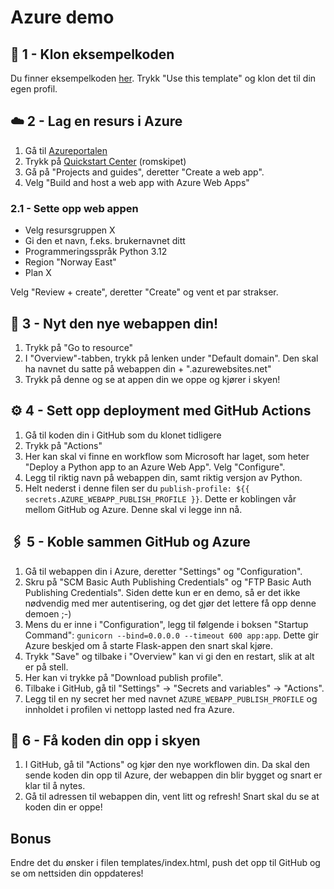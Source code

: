 # Azure demo



## 🧬 1 - Klon eksempelkoden
Du finner eksempelkoden [her](https://GitHub.com/emilstromsvag/azure-demo). 
Trykk "Use this template" og klon det til din egen profil.

## ☁️ 2 - Lag en resurs i Azure
1. Gå til [Azureportalen](https://portal.azure.com/#home)
2. Trykk på [Quickstart Center](https://portal.azure.com/#blade/Microsoft_Azure_Resources/QuickstartCenterBlade) (romskipet)
3. Gå på "Projects and guides", deretter "Create a web app".
4.  Velg "Build and host a web app with Azure Web Apps"
   
### 2.1 - Sette opp web appen

   * Velg resursgruppen X
   * Gi den et navn, f.eks. brukernavnet ditt 
   * Programmeringsspråk Python 3.12
   * Region "Norway East"
   * Plan X

Velg "Review + create", deretter "Create" og vent et par strakser.

## 🤩 3 - Nyt den nye webappen din!
1. Trykk på "Go to resource"
2. I "Overview"-tabben, trykk på lenken under "Default domain". Den skal ha navnet du satte på webappen din + ".azurewebsites.net"
3. Trykk på denne og se at appen din we oppe og kjører i skyen!

## ⚙️ 4 - Sett opp deployment med GitHub Actions

1. Gå til koden din i GitHub som du klonet tidligere
2. Trykk på "Actions"
3. Her kan skal vi finne en workflow som Microsoft har laget, som heter "Deploy a Python app to an Azure Web App". Velg "Configure".
4. Legg til riktig navn på webappen din, samt riktig versjon av Python. 
5. Helt nederst i denne filen ser du `publish-profile: ${{ secrets.AZURE_WEBAPP_PUBLISH_PROFILE }}`. Dette er koblingen vår mellom GitHub og Azure. Denne skal vi legge inn nå.
   
## 🖇️ 5 - Koble sammen GitHub og Azure
1. Gå til webappen din i Azure, deretter "Settings" og "Configuration". 
2. Skru på "SCM Basic Auth Publishing Credentials" og "FTP Basic Auth Publishing Credentials". Siden dette kun er en demo, så er det ikke nødvendig med mer autentisering, og det gjør det lettere få opp denne demoen ;-)
3. Mens du er inne i "Configuration", legg til følgende i boksen "Startup Command": `gunicorn --bind=0.0.0.0 --timeout 600 app:app`. Dette gir Azure beskjed om å starte Flask-appen den snart skal kjøre.
4. Trykk "Save" og tilbake i "Overview" kan vi gi den en restart, slik at alt er på stell.
5. Her kan vi trykke på "Download publish profile".
6. Tilbake i GitHub, gå til "Settings" -> "Secrets and variables" -> "Actions".
7. Legg til en ny secret her med navnet `AZURE_WEBAPP_PUBLISH_PROFILE` og innholdet i profilen vi nettopp lasted ned fra Azure. 

## 🚀 6 - Få koden din opp i skyen
1. I GitHub, gå til "Actions" og kjør den nye workflowen din. Da skal den sende koden din opp til Azure, der webappen din blir bygget og snart er klar til å nytes.
2. Gå til adressen til webappen din, vent litt og refresh! Snart skal du se at koden din er oppe!

## Bonus
Endre det du ønsker i filen templates/index.html, push det opp til GitHub og se om nettsiden din oppdateres!
